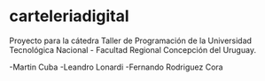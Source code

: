 # carteleriadigital
Proyecto para la cátedra Taller de Programación de la Universidad Tecnológica Nacional - Facultad Regional Concepción del Uruguay.

-Martin Cuba
-Leandro Lonardi
-Fernando Rodriguez Cora
